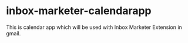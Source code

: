 # inbox-marketer-calendarapp

This is calendar app which will be used with Inbox Marketer Extension in gmail.
